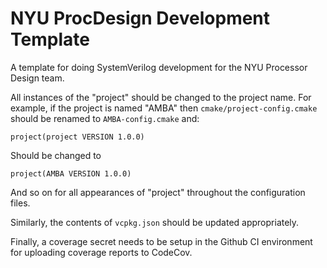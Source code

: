# NYU ProcDesign Development Template

A template for doing SystemVerilog development for the NYU Processor Design
team.

All instances of the "project" should be changed to the project name. For
example, if the project is named "AMBA" then `cmake/project-config.cmake` should
be renamed to `AMBA-config.cmake` and:
```
project(project VERSION 1.0.0)
```
Should be changed to
```
project(AMBA VERSION 1.0.0)
```
And so on for all appearances of "project" throughout the configuration files.

Similarly, the contents of `vcpkg.json` should be updated appropriately.

Finally, a coverage secret needs to be setup in the Github CI environment for
uploading coverage reports to CodeCov.
